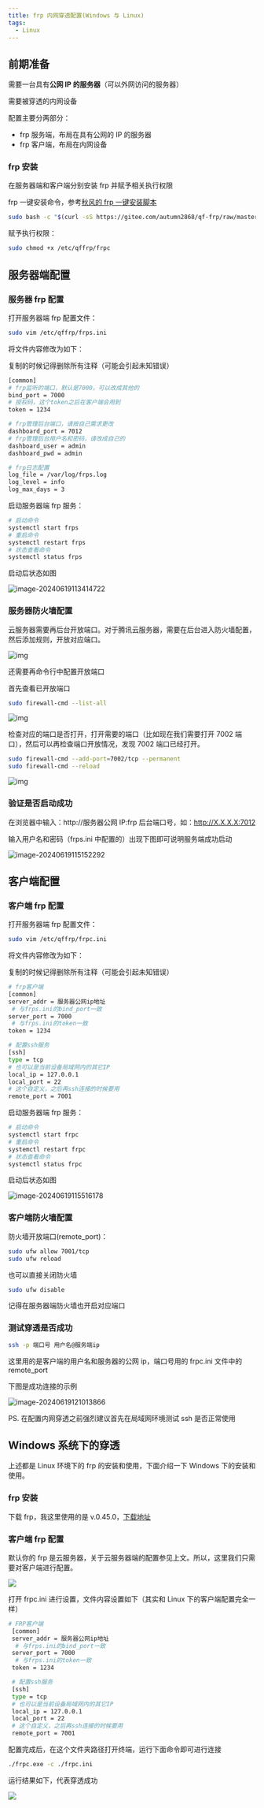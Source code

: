 ```yaml
---
title: frp 内网穿透配置(Windows 与 Linux)
tags:
  - Linux
---
```


## 前期准备

需要一台具有**公网 IP 的服务器**（可以外网访问的服务器）

需要被穿透的内网设备

配置主要分两部分：

- frp 服务端，布局在具有公网的 IP 的服务器
- frp 客户端，布局在内网设备

### frp 安装

在服务器端和客户端分别安装 frp 并赋予相关执行权限

frp 一键安装命令，参考[秋风的 frp 一键安装脚本](https://www.right.com.cn/forum/thread-7668427-1-1.html)

```bash
sudo bash -c "$(curl -sS https://gitee.com/autumn2868/qf-frp/raw/master/qf_frp-install.sh)"
```

赋予执行权限：

```bash
sudo chmod +x /etc/qffrp/frpc
```

## 服务器端配置

### 服务器 frp 配置

打开服务器端 frp 配置文件：

```bash
sudo vim /etc/qffrp/frps.ini
```

将文件内容修改为如下：

复制的时候记得删除所有注释（可能会引起未知错误）

```bash
[common]
# frp监听的端口，默认是7000，可以改成其他的
bind_port = 7000
# 授权码，这个token之后在客户端会用到
token = 1234

# frp管理后台端口，请按自己需求更改
dashboard_port = 7012
# frp管理后台用户名和密码，请改成自己的
dashboard_user = admin
dashboard_pwd = admin

# frp日志配置
log_file = /var/log/frps.log
log_level = info
log_max_days = 3
```

启动服务器端 frp 服务：

```bash
# 启动命令
systemctl start frps
# 重启命令
systemctl restart frps
# 状态查看命令
systemctl status frps
```

启动后状态如图

![image-20240619113414722](https://yeyi0003.oss-cn-hangzhou.aliyuncs.com/image-20240619113414722.png)

### 服务器防火墙配置

云服务器需要再后台开放端口。对于腾讯云服务器，需要在后台进入防火墙配置，然后添加规则，开放对应端口。

![img](https://yeyi0003.oss-cn-hangzhou.aliyuncs.com/1718771617186-04c36b5b-5123-4f61-b5d3-c4bdfeb90022.png)

还需要再命令行中配置开放端口

首先查看已开放端口

```bash
sudo firewall-cmd --list-all
```

![img](https://yeyi0003.oss-cn-hangzhou.aliyuncs.com/1726494079915-bd12dfc2-110e-4327-93ff-dd732407eb6e.png)

检查对应的端口是否打开，打开需要的端口（比如现在我们需要打开 7002 端口），然后可以再检查端口开放情况，发现 7002 端口已经打开。

```bash
sudo firewall-cmd --add-port=7002/tcp --permanent
sudo firewall-cmd --reload
```

![img](https://yeyi0003.oss-cn-hangzhou.aliyuncs.com/1726494182863-a3fa7313-6e11-46d0-b389-5c29c36e02cf.png)

### 验证是否启动成功

在浏览器中输入：http://服务器公网 IP:frp 后台端口号，如：http://X.X.X.X:7012

输入用户名和密码（frps.ini 中配置的）出现下图即可说明服务端成功启动

![image-20240619115152292](https://yeyi0003.oss-cn-hangzhou.aliyuncs.com/image-20240619115152292.png)

## 客户端配置

### 客户端 frp 配置

打开服务器端 frp 配置文件：

```bash
sudo vim /etc/qffrp/frpc.ini
```

将文件内容修改为如下：

复制的时候记得删除所有注释（可能会引起未知错误）

```bash
# frp客户端
[common]
server_addr = 服务器公网ip地址
 # 与frps.ini的bind_port一致
server_port = 7000
 # 与frps.ini的token一致
token = 1234

# 配置ssh服务
[ssh]
type = tcp
# 也可以是当前设备局域网内的其它IP
local_ip = 127.0.0.1
local_port = 22
# 这个自定义，之后再ssh连接的时候要用
remote_port = 7001
```

启动服务器端 frp 服务：

```bash
# 启动命令
systemctl start frpc
# 重启命令
systemctl restart frpc
# 状态查看命令
systemctl status frpc
```

启动后状态如图

![image-20240619115516178](https://yeyi0003.oss-cn-hangzhou.aliyuncs.com/image-20240619115516178.png)

### 客户端防火墙配置

防火墙开放端口(remote_port)：

```bash
sudo ufw allow 7001/tcp
sudo ufw reload
```

也可以直接关闭防火墙

```bash
sudo ufw disable
```

记得在服务器端防火墙也开启对应端口

### 测试穿透是否成功

```bash
ssh -p 端口号 用户名@服务端ip
```

这里用的是客户端的用户名和服务器的公网 ip，端口号用的 frpc.ini 文件中的 remote_port

下图是成功连接的示例

![image-20240619121013866](https://yeyi0003.oss-cn-hangzhou.aliyuncs.com/image-20240619121013866.png)

PS. 在配置内网穿透之前强烈建议首先在局域网环境测试 ssh 是否正常使用

## Windows 系统下的穿透
上述都是 Linux 环境下的 frp 的安装和使用，下面介绍一下 Windows 下的安装和使用。

### frp  安装
下载 frp，我这里使用的是 v.0.45.0，[下载地址](https://github.com/fatedier/frp/releases/tag/v0.45.0)

### 客户端 frp 配置
默认你的 frp 是云服务器，关于云服务器端的配置参见上文。所以，这里我们只需要对客户端进行配置。

![](https://yeyi0003.oss-cn-hangzhou.aliyuncs.com/1733298824633-712200ca-bec3-4634-a7cd-fcb41fa0e11d.png)

打开 frpc.ini 进行设置，文件内容设置如下（其实和 Linux 下的客户端配置完全一样）

```bash
# FRP客户端
 [common]
 server_addr = 服务器公网ip地址
  # 与frps.ini的bind_port一致
 server_port = 7000
  # 与frps.ini的token一致
 token = 1234

 # 配置ssh服务
 [ssh]
 type = tcp
 # 也可以是当前设备局域网内的其它IP
 local_ip = 127.0.0.1
 local_port = 22
 # 这个自定义，之后再ssh连接的时候要用
 remote_port = 7001
```

配置完成后，在这个文件夹路径打开终端，运行下面命令即可进行连接

```bash
./frpc.exe -c ./frpc.ini
```

运行结果如下，代表穿透成功

![](https://yeyi0003.oss-cn-hangzhou.aliyuncs.com/1733299087142-d23b252a-e489-4f9c-8985-4c97c0692e6f.png)
